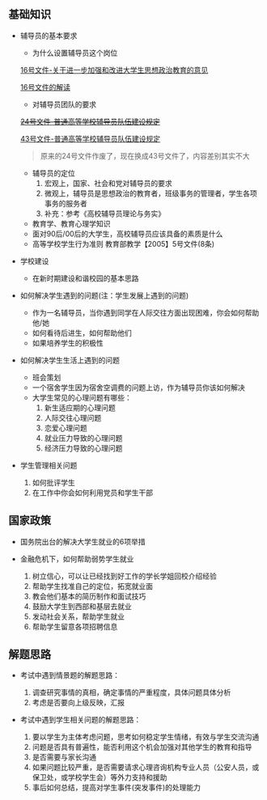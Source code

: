 ##  基础知识

- 辅导员的基本要求
	- 为什么设置辅导员这个岗位
	
	[16号文件-关于进一步加强和改进大学生思想政治教育的意见](./16号文件-关于进一步加强和改进大学生思想政治教育的意见.md)

	[16号文件的解读](http://uzone.univs.cn/blog/blog_3141268_rmt9izdlg00k0p3ndlg1.html)

	- 对辅导员团队的要求

	~~[24号文件-普通高等学校辅导员队伍建设规定](./24号文件-普通高等学校辅导员队伍建设规定.md)~~

	[43号文件-普通高等学校辅导员队伍建设规定](./43.md)
	> 原来的24号文件作废了，现在换成43号文件了，内容差别其实不大

	- 辅导员的定位
		1. 宏观上，国家、社会和党对辅导员的要求
		2. 微观上，辅导员是思想政治的教育者，班级事务的管理者，学生各项事务的服务者
		3. 补充：参考《高校辅导员理论与务实》
	- 教育学、教育心理学知识
	- 面对90后/00后的大学生，高校辅导员应该具备的素质是什么
	- 高等学校学生行为准则 教育部教学【2005】5号文件(8条)
- 学校建设
	- 在新时期建设和谐校园的基本思路

- 如何解决学生遇到的问题(注：学生发展上遇到的问题)
	- 作为一名辅导员，当你遇到同学在人际交往方面出现困难，你会如何帮助他/她
	- 如何看待后进生，如何帮助他们
	- 如果培养学生的积极性
- 如何解决学生生活上遇到的问题
	- 班会策划
    - 一个宿舍学生因为宿舍空调费的问题上访，作为辅导员你该如何解决
	- 大学生常见的心理问题有哪些：
		1. 新生适应期的心理问题
		2. 人际交往心理问题
		3. 恋爱心理问题
		4. 就业压力导致的心理问题
		5. 经济压力导致的心理问题
- 学生管理相关问题
	1. 如何批评学生
	2. 在工作中你会如何利用党员和学生干部


##  国家政策



- 国务院出台的解决大学生就业的6项举措

- 金融危机下，如何帮助弱势学生就业
	1. 树立信心，可以让已经找到好工作的学长学姐回校介绍经验
	2. 帮助学生找准自己的定位，拓宽就业面
	3. 教会他们基本的简历制作和面试技巧
	4. 鼓励大学生到西部和基层去就业
	5. 发动社会关系，帮助学生就业
	6. 帮助学生留意各项招聘信息


##  解题思路

- 考试中遇到情景题的解题思路：
	1. 调查研究事情的真相，确定事情的严重程度，具体问题具体分析
	2. 考虑是否要向上级反映，汇报

- 考试中遇到学生相关问题的解题思路：
	1. 要以学生为主体考虑问题，思考如何稳定学生情绪，有效与学生交流沟通
	2. 问题是否具有普遍性，能否利用这个机会加强对其他学生的教育和指导
	3. 是否需要与家长沟通
	4. 如果问题比较严重，是否需要请求心理咨询机构专业人员（公安人员，或保卫处，或学校学生会）等外力支持和援助
    5. 事后如何总结，提高对学生事件(突发事件)的处理能力

